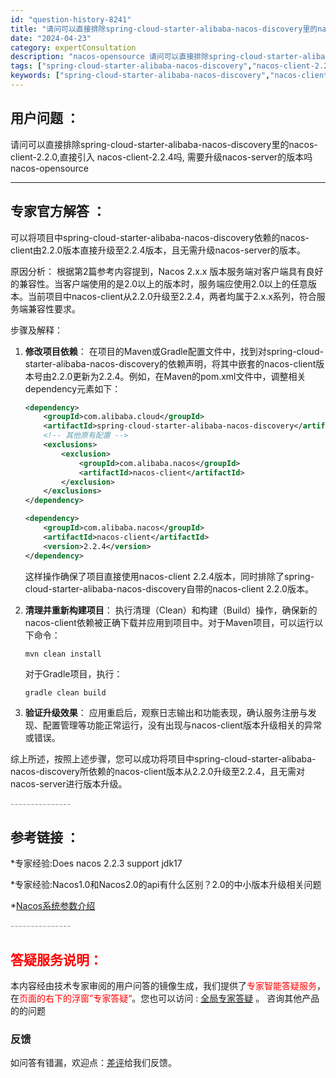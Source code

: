 ```yaml
---
id: "question-history-8241"
title: "请问可以直接排除spring-cloud-starter-alibaba-nacos-discovery里的nacos-client-2.2.0,直接引入 nacos-client-2.2.4吗, 需要升级nacos-server的版本吗 nacos-opensource"
date: "2024-04-23"
category: expertConsultation
description: "nacos-opensource 请问可以直接排除spring-cloud-starter-alibaba-nacos-discovery里的nacos-client-2.2.0,直接引入 nacos-client-2.2.4吗, 需要升级nacos-server的版本吗"
tags: ["spring-cloud-starter-alibaba-nacos-discovery","nacos-client-2.2.0","nacos-client-2.2.4","nacos-server"]
keywords: ["spring-cloud-starter-alibaba-nacos-discovery","nacos-client-2.2.0","nacos-client-2.2.4","nacos-server"]
---
```


## 用户问题 ： 
 请问可以直接排除spring-cloud-starter-alibaba-nacos-discovery里的nacos-client-2.2.0,直接引入 nacos-client-2.2.4吗, 需要升级nacos-server的版本吗 nacos-opensource 

---------------
## 专家官方解答 ：

可以将项目中spring-cloud-starter-alibaba-nacos-discovery依赖的nacos-client由2.2.0版本直接升级至2.2.4版本，且无需升级nacos-server的版本。

原因分析：
根据第2篇参考内容提到，Nacos 2.x.x 版本服务端对客户端具有良好的兼容性。当客户端使用的是2.0以上的版本时，服务端应使用2.0以上的任意版本。当前项目中nacos-client从2.2.0升级至2.2.4，两者均属于2.x.x系列，符合服务端兼容性要求。

步骤及解释：

1. **修改项目依赖**：
   在项目的Maven或Gradle配置文件中，找到对spring-cloud-starter-alibaba-nacos-discovery的依赖声明，将其中嵌套的nacos-client版本号由2.2.0更新为2.2.4。例如，在Maven的pom.xml文件中，调整相关dependency元素如下：

   ```xml
   <dependency>
       <groupId>com.alibaba.cloud</groupId>
       <artifactId>spring-cloud-starter-alibaba-nacos-discovery</artifactId>
       <!-- 其他原有配置 -->
       <exclusions>
           <exclusion>
               <groupId>com.alibaba.nacos</groupId>
               <artifactId>nacos-client</artifactId>
           </exclusion>
       </exclusions>
   </dependency>

   <dependency>
       <groupId>com.alibaba.nacos</groupId>
       <artifactId>nacos-client</artifactId>
       <version>2.2.4</version>
   </dependency>
   ```

   这样操作确保了项目直接使用nacos-client 2.2.4版本，同时排除了spring-cloud-starter-alibaba-nacos-discovery自带的nacos-client 2.2.0版本。

2. **清理并重新构建项目**：
   执行清理（Clean）和构建（Build）操作，确保新的nacos-client依赖被正确下载并应用到项目中。对于Maven项目，可以运行以下命令：

   ```
   mvn clean install
   ```

   对于Gradle项目，执行：

   ```
   gradle clean build
   ```

3. **验证升级效果**：
   应用重启后，观察日志输出和功能表现，确认服务注册与发现、配置管理等功能正常运行，没有出现与nacos-client版本升级相关的异常或错误。

综上所述，按照上述步骤，您可以成功将项目中spring-cloud-starter-alibaba-nacos-discovery所依赖的nacos-client版本从2.2.0升级至2.2.4，且无需对nacos-server进行版本升级。


<font color="#949494">---------------</font> 


## 参考链接 ：

*专家经验:Does nacos 2.2.3 support jdk17 
 
 *专家经验:Nacos1.0和Nacos2.0的api有什么区别？2.0的中小版本升级相关问题 
 
 *[Nacos系统参数介绍](https://nacos.io/docs/latest/guide/admin/system-configurations)


 <font color="#949494">---------------</font> 
 


## <font color="#FF0000">答疑服务说明：</font> 

本内容经由技术专家审阅的用户问答的镜像生成，我们提供了<font color="#FF0000">专家智能答疑服务</font>，在<font color="#FF0000">页面的右下的浮窗”专家答疑“</font>。您也可以访问 : [全局专家答疑](https://opensource.alibaba.com/chatBot) 。 咨询其他产品的的问题

### 反馈
如问答有错漏，欢迎点：[差评](https://ai.nacos.io/user/feedbackByEnhancerGradePOJOID?enhancerGradePOJOId=11555)给我们反馈。
